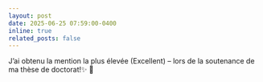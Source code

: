```yaml
---
layout: post
date: 2025-06-25 07:59:00-0400
inline: true
related_posts: false
---
```


J’ai obtenu la mention la plus élevée (Excellent) – lors de la soutenance de ma thèse de doctorat!:sparkles: 🎉 
